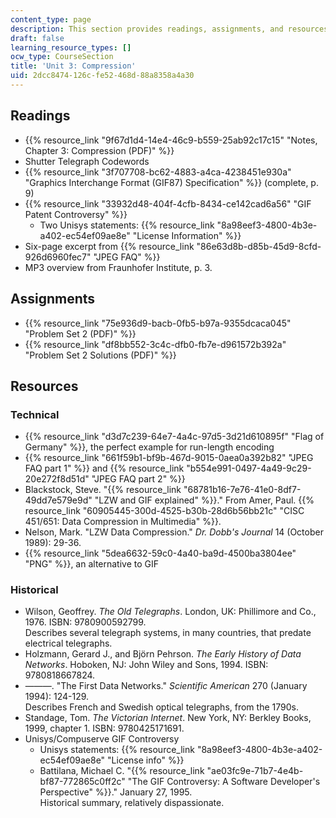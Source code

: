 ```yaml
---
content_type: page
description: This section provides readings, assignments, and resources on compression.
draft: false
learning_resource_types: []
ocw_type: CourseSection
title: 'Unit 3: Compression'
uid: 2dcc8474-126c-fe52-468d-88a8358a4a30
---
```

## Readings

- {{% resource_link "9f67d1d4-14e4-46c9-b559-25ab92c17c15" "Notes, Chapter 3: Compression (PDF)" %}}
- Shutter Telegraph Codewords
- {{% resource_link "3f707708-bc62-4883-a4ca-4238451e930a" "Graphics Interchange Format (GIF87) Specification" %}} (complete, p. 9)
- {{% resource_link "33932d48-404f-4cfb-8434-ce142cad6a56" "GIF Patent Controversy" %}}
    - Two Unisys statements: {{% resource_link "8a98eef3-4800-4b3e-a402-ec54ef09ae8e" "License Information" %}}
- Six-page excerpt from {{% resource_link "86e63d8b-d85b-45d9-8cfd-926d6960fec7" "JPEG FAQ" %}}
- MP3 overview from Fraunhofer Institute, p. 3.

## Assignments

- {{% resource_link "75e936d9-bacb-0fb5-b97a-9355dcaca045" "Problem Set 2 (PDF)" %}}
- {{% resource_link "df8bb552-3c4c-dfb0-fb7e-d961572b392a" "Problem Set 2 Solutions (PDF)" %}}

## Resources

### Technical

- {{% resource_link "d3d7c239-64e7-4a4c-97d5-3d21d610895f" "Flag of Germany" %}}, the perfect example for run-length encoding
- {{% resource_link "661f59b1-bf9b-467d-9015-0aea0a392b82" "JPEG FAQ part 1" %}} and {{% resource_link "b554e991-0497-4a49-9c29-20e272f8d51d" "JPEG FAQ part 2" %}}
- Blackstock, Steve. "{{% resource_link "68781b16-7e76-41e0-8df7-49dd7e579e9d" "LZW and GIF explained" %}}." From Amer, Paul. {{% resource_link "60905445-300d-4525-b30b-28d6b56bb21c" "CISC 451/651: Data Compression in Multimedia" %}}.
- Nelson, Mark. "LZW Data Compression." *Dr. Dobb's Journal* 14 (October 1989): 29-36.
- {{% resource_link "5dea6632-59c0-4a40-ba9d-4500ba3804ee" "PNG" %}}, an alternative to GIF

### Historical

- Wilson, Geoffrey. *The Old Telegraphs*. London, UK: Phillimore and Co., 1976. ISBN: 9780900592799.    
    Describes several telegraph systems, in many countries, that predate electrical telegraphs.
- Holzmann, Gerard J., and Björn Pehrson. *The Early History of Data Networks*. Hoboken, NJ: John Wiley and Sons, 1994. ISBN: 9780818667824.
- ———. "The First Data Networks." *Scientific American* 270 (January 1994): 124-129.    
    Describes French and Swedish optical telegraphs, from the 1790s.
- Standage, Tom. *The Victorian Internet*. New York, NY: Berkley Books, 1999, chapter 1. ISBN: 9780425171691.
- Unisys/Compuserve GIF Controversy
    - Unisys statements: {{% resource_link "8a98eef3-4800-4b3e-a402-ec54ef09ae8e" "License info" %}}
    - Battilana, Michael C. "{{% resource_link "ae03fc9e-71b7-4e4b-bf87-772865c0ff2c" "The GIF Controversy: A Software Developer's Perspective" %}}." January 27, 1995.    
        Historical summary, relatively dispassionate.